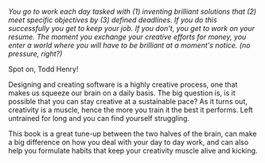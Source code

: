 *You go to work each day tasked with (1) inventing brilliant solutions that (2) meet specific objectives by (3) defined deadlines. If you do this successfully you get to keep your job. If you don't, you get to work on your resume. The moment you exchange your creative efforts for money, you enter a world where you will have to be brilliant at a moment's notice. (no pressure, right?)*

Spot on, Todd Henry!

Designing and creating software is a highly creative process, one that makes us squeeze our brain on a daily basis. The big question is, is it possible that you can stay creative at a sustainable pace? As it turns out, creativity is a muscle, hence the more you train it the best it performs. Left untrained for long and you can find yourself struggling.

This book is a great tune-up between the two halves of the brain, can make a big difference on how you deal with your day to day work, and can also help you formulate habits that keep your creativity muscle alive and kicking.